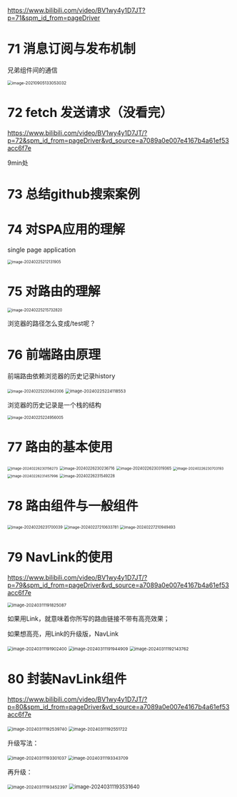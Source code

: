 https://www.bilibili.com/video/BV1wy4y1D7JT?p=71&spm_id_from=pageDriver

# 71 消息订阅与发布机制

兄弟组件间的通信

<img src="01.assets/image-20210905133053032.png" alt="image-20210905133053032" style="zoom:65%;" />

# 72 fetch 发送请求（没看完）

https://www.bilibili.com/video/BV1wy4y1D7JT/?p=72&spm_id_from=pageDriver&vd_source=a7089a0e007e4167b4a61ef53acc6f7e

9min处

# 73 总结github搜索案例

# 74 对SPA应用的理解

single page application

<img src="01.assets/image-20240225212131905.png" alt="image-20240225212131905" style="zoom:60%;" />

# 75 对路由的理解

<img src="01.assets/image-20240225215732820.png" alt="image-20240225215732820" style="zoom: 60%;" />

浏览器的路径怎么变成/test呢？

# 76 前端路由原理

前端路由依赖浏览器的历史记录history

<img src="01.assets/image-20240225220842006.png" alt="image-20240225220842006" style="zoom:60%;" />

<img src="01.assets/image-20240225224118553.png" alt="image-20240225224118553" style="zoom:67%;" />

浏览器的历史记录是一个栈的结构

<img src="01.assets/image-20240225224956005.png" alt="image-20240225224956005" style="zoom:60%;" />

# 77 路由的基本使用

<img src="01.assets/image-20240226230156273.png" alt="image-20240226230156273" style="zoom:55%;" />

<img src="01.assets/image-20240226230236716.png" alt="image-20240226230236716" style="zoom:60%;" />

<img src="01.assets/image-20240226230319365.png" alt="image-20240226230319365" style="zoom:60%;" />

<img src="01.assets/image-20240226230703193.png" alt="image-20240226230703193" style="zoom:55%;" />

<img src="01.assets/image-20240226231457996.png" alt="image-20240226231457996" style="zoom:55%;" />

<img src="01.assets/image-20240226231549228.png" alt="image-20240226231549228" style="zoom:60%;" />

# 78 路由组件与一般组件

<img src="01.assets/image-20240226231700039.png" alt="image-20240226231700039" style="zoom:60%;" />

<img src="01.assets/image-20240227210633781.png" alt="image-20240227210633781" style="zoom:60%;" />

<img src="01.assets/image-20240227210949493.png" alt="image-20240227210949493" style="zoom:60%;" />

# 79 NavLink的使用

https://www.bilibili.com/video/BV1wy4y1D7JT/?p=79&spm_id_from=pageDriver&vd_source=a7089a0e007e4167b4a61ef53acc6f7e

<img src="01.assets/image-20240311191825087.png" alt="image-20240311191825087" style="zoom:67%;" />

如果用Link，就意味着你所写的路由链接不带有高亮效果；

如果想高亮，用Link的升级版，NavLink

<img src="01.assets/image-20240311191902400.png" alt="image-20240311191902400" style="zoom:67%;" />

<img src="01.assets/image-20240311191944909.png" alt="image-20240311191944909" style="zoom:67%;" />

<img src="01.assets/image-20240311192143762.png" alt="image-20240311192143762" style="zoom:67%;" />

# 80 封装NavLink组件

https://www.bilibili.com/video/BV1wy4y1D7JT/?p=80&spm_id_from=pageDriver&vd_source=a7089a0e007e4167b4a61ef53acc6f7e

<img src="01.assets/image-20240311192539740.png" alt="image-20240311192539740" style="zoom:67%;" />

<img src="01.assets/image-20240311192551722.png" alt="image-20240311192551722" style="zoom:67%;" />

升级写法：

<img src="01.assets/image-20240311193301037.png" alt="image-20240311193301037" style="zoom:67%;" />

<img src="01.assets/image-20240311193343709.png" alt="image-20240311193343709" style="zoom:67%;" />

再升级：

<img src="01.assets/image-20240311193452397.png" alt="image-20240311193452397" style="zoom:67%;" />

<img src="01.assets/image-20240311193531640.png" alt="image-20240311193531640" style="zoom:80%;" />





















